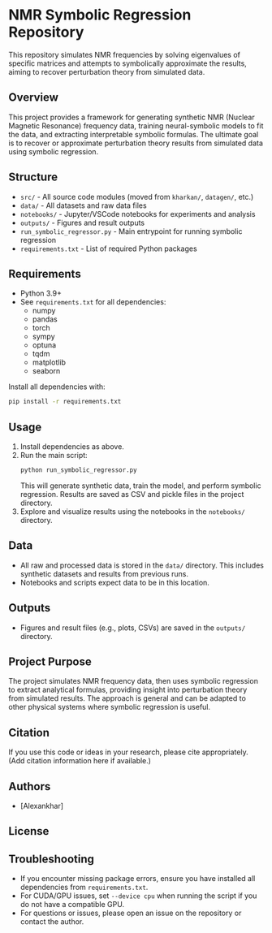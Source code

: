 # NMR Symbolic Regression Repository

This repository simulates NMR frequencies by solving eigenvalues of specific matrices and attempts to symbolically approximate the results, aiming to recover perturbation theory from simulated data.

## Overview
This project provides a framework for generating synthetic NMR (Nuclear Magnetic Resonance) frequency data, training neural-symbolic models to fit the data, and extracting interpretable symbolic formulas. The ultimate goal is to recover or approximate perturbation theory results from simulated data using symbolic regression.

## Structure
- `src/` - All source code modules (moved from `kharkan/`, `datagen/`, etc.)
- `data/` - All datasets and raw data files
- `notebooks/` - Jupyter/VSCode notebooks for experiments and analysis
- `outputs/` - Figures and result outputs
- `run_symbolic_regressor.py` - Main entrypoint for running symbolic regression
- `requirements.txt` - List of required Python packages

## Requirements
- Python 3.9+
- See `requirements.txt` for all dependencies:
  - numpy
  - pandas
  - torch
  - sympy
  - optuna
  - tqdm
  - matplotlib
  - seaborn

Install all dependencies with:
```bash
pip install -r requirements.txt
```

## Usage
1. Install dependencies as above.
2. Run the main script:
   ```bash
   python run_symbolic_regressor.py
   ```
   This will generate synthetic data, train the model, and perform symbolic regression. Results are saved as CSV and pickle files in the project directory.
3. Explore and visualize results using the notebooks in the `notebooks/` directory.

## Data
- All raw and processed data is stored in the `data/` directory. This includes synthetic datasets and results from previous runs.
- Notebooks and scripts expect data to be in this location.

## Outputs
- Figures and result files (e.g., plots, CSVs) are saved in the `outputs/` directory.

## Project Purpose
The project simulates NMR frequency data, then uses symbolic regression to extract analytical formulas, providing insight into perturbation theory from simulated results. The approach is general and can be adapted to other physical systems where symbolic regression is useful.

## Citation
If you use this code or ideas in your research, please cite appropriately. (Add citation information here if available.)

## Authors
- [Alexankhar]

## License


## Troubleshooting
- If you encounter missing package errors, ensure you have installed all dependencies from `requirements.txt`.
- For CUDA/GPU issues, set `--device cpu` when running the script if you do not have a compatible GPU.
- For questions or issues, please open an issue on the repository or contact the author.
